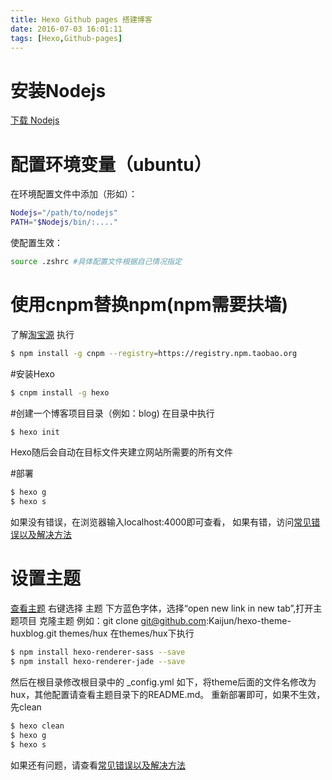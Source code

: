 ```yaml
---
title: Hexo Github pages 搭建博客
date: 2016-07-03 16:01:11
tags: [Hexo,Github-pages]
---
```


# 安装Nodejs
[下载 Nodejs ](https://nodejs.org/en/)

# 配置环境变量（ubuntu）

在环境配置文件中添加（形如）：
```bash
Nodejs="/path/to/nodejs"   
PATH="$Nodejs/bin/:...."  
```
使配置生效：
```bash
source .zshrc #具体配置文件根据自己情况指定
```
# 使用cnpm替换npm(npm需要扶墙)
了解[淘宝源](https://npm.taobao.org)
执行
```bash
$ npm install -g cnpm --registry=https://registry.npm.taobao.org
```
#安装Hexo
```bash
$ cnpm install -g hexo
```
#创建一个博客项目目录（例如：blog)
在目录中执行
```bash
$ hexo init
```
Hexo随后会自动在目标文件夹建立网站所需要的所有文件

#部署
```bash
$ hexo g
$ hexo s
```
如果没有错误，在浏览器输入localhost:4000即可查看，
如果有错，访问[常见错误以及解决方法](https://hexo.io/docs/troubleshooting.html)

# 设置主题
[查看主题](https://hexo.io/themes)
右键选择 主题 下方蓝色字体，选择“open new link in new tab”,打开主题项目
克隆主题 例如：git clone git@github.com:Kaijun/hexo-theme-huxblog.git themes/hux
在themes/hux下执行
```bash
$ npm install hexo-renderer-sass --save
$ npm install hexo-renderer-jade --save
```
然后在根目录修改根目录中的 _config.yml 如下，将theme后面的文件名修改为hux，其他配置请查看主题目录下的README.md。
重新部署即可，如果不生效，先clean
```bash
$ hexo clean
$ hexo g
$ hexo s
```
如果还有问题，请查看[常见错误以及解决方法](https://hexo.io/docs/troubleshooting.html)
